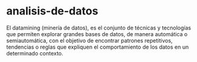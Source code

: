 # analisis-de-datos

El datamining (minería de datos), es el conjunto de técnicas y tecnologías que permiten explorar grandes bases de datos, de manera automática o semiautomática, con el objetivo de encontrar patrones repetitivos, tendencias o reglas que expliquen el comportamiento de los datos en un determinado contexto.

